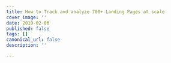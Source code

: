 ```yaml
---
title: How to Track and analyze 700+ Landing Pages at scale
cover_image: ''
date: 2019-02-06
published: false
tags: []
canonical_url: false
description: ''

---
```


